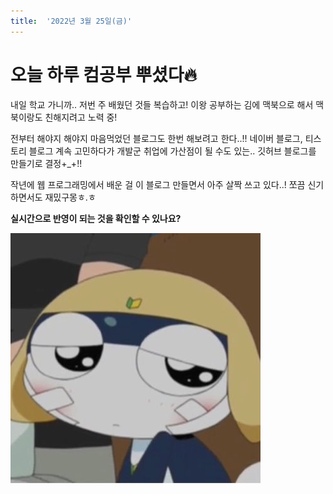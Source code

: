 ```yaml
---
title:  '2022년 3월 25일(금)'
---
```


# 오늘 하루 컴공부 뿌셨다🔥

내일 학교 가니까.. 저번 주 배웠던 것들 복습하고!
이왕 공부하는 김에 맥북으로 해서 맥북이랑도 친해지려고 노력 중!

전부터 해야지 해야지 마음먹었던 블로그도 한번 해보려고 한다..!!
네이버 블로그, 티스토리 블로그 계속 고민하다가
개발군 취업에 가산점이 될 수도 있는.. 깃허브 블로그를 만들기로 결정+_+!!

작년에 웹 프로그래밍에서 배운 걸 이 블로그 만들면서 아주 살짝 쓰고 있다..!
쪼끔 신기하면서도 재밌구몽ㅎ.ㅎ



**실시간으로 반영이 되는 것을 확인할 수 있나요?**

![타마마](../images/2022-03-25-first/타마마.jpg)

